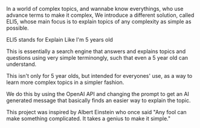 In a world of complex topics, and wannabe know everythings, who use advance terms to make it complex, 
We introduce a different solution, called ELI5, whose main focus is to explain topics of any complexity as simple as possible. 

ELI5 stands for
Explain
Like 
I'm
5 years old

This is essentially a search engine that answers and explains topics and questions using very simple terminongly, such that even a 5 year old can understand.

This isn't only for 5 year olds, but intended for everyones' use, as a way to learn more complex topics in a simpler fashion. 

We do this by using the OpenAI API and changing the prompt to get an AI generated message that basically finds an easier way to explain the topic.

This project was inspired by Albert Einstein who once said 
"Any fool can make something complicated. It takes a genius to make it simple."
